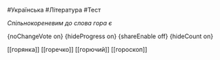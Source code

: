 #Українська #Література #Тест

*Спільнокореневим до слова гора є*

{noChangeVote on}
{hideProgress on}
{shareEnable off}
{hideCount on}

[[горянка]]
[[горечко]]
[[горючий]]
[[гороскоп]]
